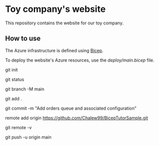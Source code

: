 # Toy company's website

This repository contains the website for our toy company.

## How to use

The Azure infrastructure is defined using [Bicep](/azure/azure-resource-manager/bicep).

To deploy the website's Azure resources, use the _deploy/main.bicep_ file.

git init

git status

git branch -M main

git add .

git commit -m "Add orders queue and associated configuration"

remote add origin https://github.com/Chalew99/BicepTutorSample.git

git remote -v

git push -u origin main


